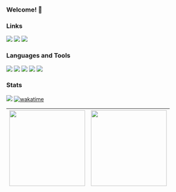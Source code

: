 ### Welcome! :wave:

### Links
[<img src="https://img.shields.io/badge/linkedin-%230D1117.svg?&style=for-the-badge&logo=linkedin&logoColor=00b58f" />](https://www.linkedin.com/in/gabrielamilet/) [<img src="https://img.shields.io/badge/Itch.io-0D1117?style=for-the-badge&logo=itchdotio&logoColor=00b58f" />](https://jasbrela.itch.io) [<img src="https://img.shields.io/badge/-Behance-0D1117?style=for-the-badge&logo=behance&logoColor=00b58f" />](https://behance.net/gabrielamilet)
<!-- [<img src="" />]() -->

### Languages and Tools
<img src="https://img.shields.io/badge/Unity-0D1117?style=for-the-badge&logo=unity&logoColor=00b58f"> <img src="https://img.shields.io/badge/C%23-0D1117?style=for-the-badge&logo=c-sharp&logoColor=00b58f"> <img src="https://img.shields.io/badge/Cocos%20Creator-0D1117?style=for-the-badge&logo=cocos&logoColor=00b58f"> <img src="https://img.shields.io/badge/TypeScript-0D1117?style=for-the-badge&logo=typescript&logoColor=00b58f"> <img src="https://img.shields.io/badge/Git-0D1117?style=for-the-badge&logo=git&logoColor=00b58f">

<!-- <img src=""> -->

### Stats
![](https://komarev.com/ghpvc/?username=jasbrela&label=❤&color=00b58f) [![wakatime](https://wakatime.com/badge/user/9400f2ac-e442-4aad-ac8a-ae5f26918eb3.svg)](https://wakatime.com/@9400f2ac-e442-4aad-ac8a-ae5f26918eb3)

|<img height="200em" src="https://github-readme-stats.vercel.app/api?username=jasbrela&count_private=true&show_icons=true&hide_border=true&bg_color=0D1117&text_color=d6d6d6&title_color=00b58f&icon_color=00b58f" /> | <img height="200em" src="https://github-readme-stats.vercel.app/api/wakatime?username=jasbrela&hide_border=true&bg_color=0D1117&text_color=d6d6d6&title_color=00b58f&hide=xml,yaml,properties"/> | 
| ------------- | ------------- |  
